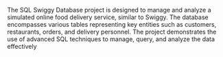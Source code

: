 The SQL Swiggy Database project is designed to manage and analyze a simulated online food delivery service, similar to Swiggy. The database encompasses various tables representing key entities such as customers, restaurants, orders, and delivery personnel. The project demonstrates the use of advanced SQL techniques to manage, query, and analyze the data effectively
